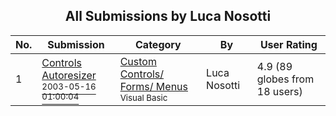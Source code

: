 ﻿<div align="center">

## All Submissions by Luca Nosotti

</div>

No.  | Submission | Category | By   | User Rating
---- | ---------- | -------- | ---- | -----------
1 | [Controls Autoresizer<br /><sup>2003-05-16 01:00:04</sup>](https://github.com/Planet-Source-Code/luca-nosotti-controls-autoresizer__1-39711) | [Custom Controls/ Forms/  Menus<br /><sup>Visual Basic</sup>](../ByCategory/custom-controls-forms-menus__1-4.md) | Luca Nosotti | 4.9 (89 globes from 18 users)
